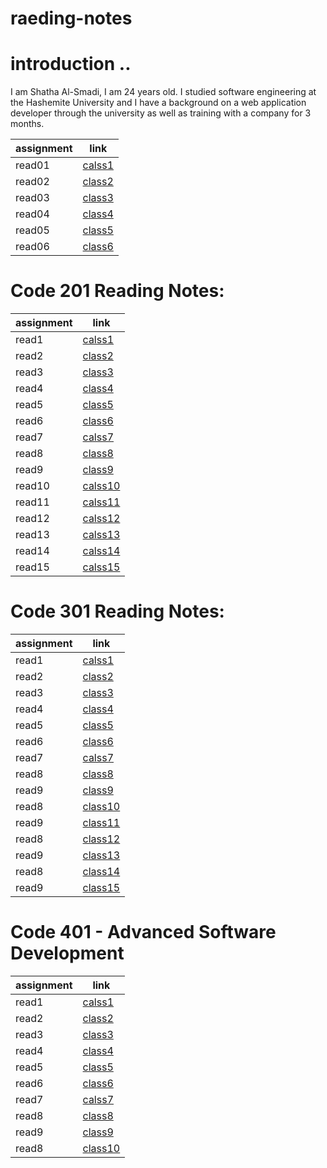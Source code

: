 # raeding-notes


# introduction ..

I am Shatha Al-Smadi, I am 24 years old. I studied software engineering at the Hashemite University and I have a background on a web application developer through the university as well as training with a company for 3 months.

|assignment |link|
|-----------|----|
|read01|[calss1](read01.md)|
|read02|[class2](read02.md)|
|read03|[class3](read03.md)|
|read04|[class4](read04.md)|
|read05|[class5](read05.md)|
|read06|[class6](read06.md)|

 
# Code 201 Reading Notes:

|assignment |link|
|-----------|----|
|read1|[calss1](read1.md)|
|read2|[class2](read2.md)|
|read3|[class3](read3.md)|
|read4|[class4](read4.md)|
|read5|[class5](read5.md)|
|read6|[class6](read6.md)|
|read7|[calss7](read7.md)|
|read8|[class8](read8.md)|
|read9|[class9](read9.md)|
|read10|[calss10](read10.md)|
|read11|[calss11](read11.md)|
|read12|[calss12](read12.md)|
|read13|[calss13](read13.md)|
|read14|[calss14](read14.md)|
|read15|[calss15](read15.md)|

# Code 301 Reading Notes:

|assignment |link|
|-----------|----|
|read1|[calss1](read001.md)|
|read2|[class2](read002.md)|
|read3|[class3](read003.md)|
|read4|[class4](read004.md)|
|read5|[class5](read005.md)|
|read6|[class6](read006.md)|
|read7|[calss7](read007.md)|
|read8|[class8](read008.md)|
|read9|[class9](read009.md)|
|read8|[class10](read010.md)|
|read9|[class11](read011.md)|
|read8|[class12](read012.md)|
|read9|[class13](read013.md)|
|read8|[class14](read014.md)|
|read9|[class15]()|


# Code 401 - Advanced Software Development

|assignment |link|
|-----------|----|
|read1|[calss1](401/read1.md)|
|read2|[class2](401/read2.md)|
|read3|[class3]()|
|read4|[class4]()|
|read5|[class5]()|
|read6|[class6]()|
|read7|[calss7]()|
|read8|[class8]()|
|read9|[class9]()|
|read8|[class10]()|


